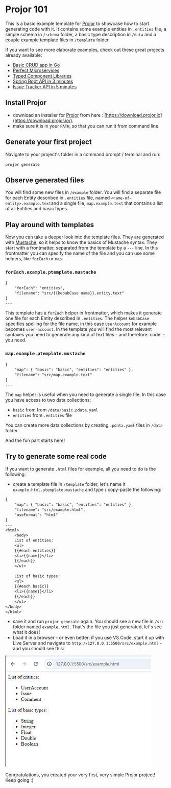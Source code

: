 # Projor 101

This is a basic example template for [Projor](https://projor.io) to showcase how to start generating code with it. It contains some example entities in `.entities` file, a simple schema in `/schema` folder, a basic type description in `/data` and a couple example template files in `/template` folder.

If you want to see more elaborate examples, check out these great projects already available:

- [Basic CRUD app in Go](https://docs.projor.io/full-examples/go.html)
- [Perfect Microservices](https://github.com/SIOCODE-Open/perfect-micro-services)
- [Typed Component Libraries](https://github.com/SIOCODE-Open/typed-component-libraries)
- [Spring Boot API in 3 minutes](https://medium.com/@botond.kovacs_52320/create-a-spring-boot-api-in-3-minutes-29531563d5dd)
- [Issue Tracker API in 5 minutes](https://medium.com/@botond.kovacs_52320/issue-tracker-api-in-5-minutes-a78ac76fec4f)

## Install Projor

- download an installer for [Projor](https://projor.io) from here : [https://download.projor.io](https://download.projor.io/).
- make sure it is in your `PATH`, so that you can run it from command line.

## Generate your first project

Navigate to your project's folder in a command prompt / terminal and run:

`projor generate`

## Observe generated files

You will find some new files in `/example` folder. You will find a separate file for each Entity described in `.entities` file, named `<name-of-entity>.example.text`and a single file, `map.example.text` that contains a list of all Entities and basic types.

## Play around with templates

Now you can take a deeper look into the template files. They are generated with [Mustache](https://mustache.github.io/), so it helps to know the basics of Mustache syntax. They start with a frontmatter, separated from the template by a `---` line. In this frontmatter you can specify the name of the file and you can use some helpers, like `forEach` or `map`.

### `forEach.example.ptemplate.mustache`

```
{
    "forEach": "entities",
    "filename": "src/{{kebabCase name}}.entity.text"
}
---
```

This template has a `forEach` helper in frontmatter, which makes it generate one file for each Entity described in `.entities`. The helper `kebabCase` specifies spelling for the file name, in this case `UserAccount` for example becomes `user-account`.
In the template you will find the most relevant syntaxes you need to generate any kind of text files - and therefore: code! - you need.

### `map.example.ptemplate.mustache`

```
{
    "map": { "basic": "basic", "entities": "entities" },
    "filename": "src/map.example.text"
}
---
```
The `map` helper is useful when you need to generate a single file. In this case you have access to two data collections:
- `basic` from from `/data/basic.pdata.yaml`
- `entities` from `.entities` file
 
You can create more data collections by creating `.pdata.yaml` files in `/data` folder.

And the fun part starts here!

## Try to generate some real code

If you want to generate `.html` files for example, all you need to do is the following:

- create a template file in `/template` folder, let's name it `example.html.ptemplate.mustache` and type / copy-paste the following:
```
{
    "map": { "basic": "basic", "entities": "entities" },
    "filename": "src/example.html",
    "useFormat": "html"
}
---
<html>
    <body>
    List of entities:
    <ul>
    {{#each entities}}
    <li>{{name}}</li>
    {{/each}}
    </ul>

    List of basic types:
    <ul>
    {{#each basic}}
    <li>{{name}}</li>
    {{/each}}
    </ul>
</body>
</html>
```
- save it and run `projor generate` again. You should see a new file in `/src` folder named `example.html`. That's the file you just generated, let's see what it does!
- Load it in a browser - or even better: if you use VS Code, start it up with Live Server and navigate to `http://127.0.0.1:5500/src/example.html` - and you should see this:

![alt text](screenshot.png)


Congratulations, you created your very first, very simple Projor project! Keep going :)